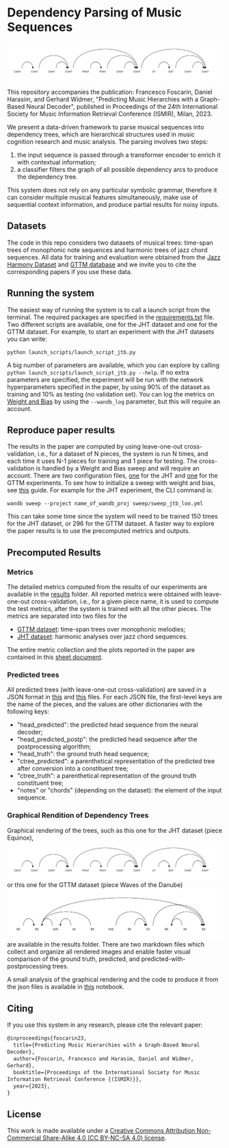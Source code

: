 # Dependency Parsing of Music Sequences

<img src="./results/rendered_JHT/dependency_trees/ground_truth/Equinox.svg"> 

This repository accompanies the publication: Francesco Foscarin, Daniel Harasim, and Gerhard Widmer, 
"Predicting Music Hierarchies with a Graph-Based Neural Decoder", published in Proceedings of the 24th International Society for Music Information Retrieval Conference (ISMIR), Milan, 2023.

We present a data-driven framework to parse musical sequences into dependency trees, which are hierarchical structures used in music cognition research and music analysis. The parsing involves two steps:
1. the input sequence is passed through a transformer encoder to enrich it with contextual information;
2. a classifier filters the graph of all possible dependency arcs to produce the dependency tree.

This system does not rely on any particular symbolic grammar, therefore it can consider multiple musical features simultaneously, make use of sequential context information, and produce partial results for noisy inputs. 

## Datasets
The code in this repo considers two datasets of musical trees: time-span trees of monophonic note sequences and harmonic trees of jazz chord sequences.
All data for training and evaluation were obtained from the [Jazz Harmony Dataset](https://github.com/DCMLab/JazzHarmonyTreebank) and [GTTM database](https://gttm.jp/gttm/database/) and we invite you to cite the corresponding papers if you use these data.

## Running the system
The easiest way of running the system is to call a launch script from the terminal. The required packages are specified in the [requirements.txt](requirements.txt) file. Two different scripts are available, one for the JHT dataset and one for the GTTM dataset. For example, to start an experiment with the JHT datasets you can write:
```
python launch_scripts/launch_script_jtb.py 
```
A big number of parameters are available, which you can explore by calling ```python launch_scripts/launch_script_jtb.py --help```. If no extra parameters are specified, the experiment will be run with the network hyperparameters specified in the paper, by using 90% of the dataset as training and 10% as testing (no validation set).
You can log the metrics on [Weight and Bias](https://wandb.ai/site) by using the ```--wandb_log``` parameter, but this will require an account.

## Reproduce paper results
The results in the paper are computed by using leave-one-out cross-validation, i.e., for a dataset of N pieces, the system is run N times, and each time it uses N-1 pieces for training and 1 piece for testing. The cross-validation is handled by a Weight and Bias sweep and will require an account. There are two configuration files, [one](launch_scripts/sweep_loo_jtb.py) for the JHT and [one](launch_scripts/sweep_train_ts.py) for the GTTM experiments. To see how to initialize a sweep with weight and bias, see [this](https://docs.wandb.ai/guides/sweeps/initialize-sweeps) guide. For example for the JHT experiment, the CLI command is:
```
wandb sweep --project name_of_wandb_proj sweep/sweep_jtb_loo.yml
```
This can take some time since the system will need to be trained 150 times for the JHT dataset, or 296 for the GTTM dataset. A faster way to explore the paper results is to use the precomputed metrics and outputs.

## Precomputed Results
### Metrics
The detailed metrics computed from the results of our experiments are available in the [results](./results) folder. All reported metrics were obtained with leave-one-out cross-validation, i.e., for a given piece name, it is used to compute the test metrics, after the system is trained with all the other pieces. The metrics are separated into two files for the
- [GTTM dataset](./results/GTTM%20result%20table.csv): time-span trees over monophonic melodies;
- [JHT dataset](./results/JHT%20result%20table.csv): harmonic analyses over jazz chord sequences.

The entire metric collection and the plots reported in the paper are contained in this [sheet document](./results/All%20result%20table.xlsx). 

### Predicted trees
All predicted trees (with leave-one-out cross-validation) are saved in a JSON format in [this](results/predicted_JHT.json) and [this](results/predicted_GTTM.json) files.
For each JSON file, the first-level keys are the name of the pieces, and the values are other dictionaries with the following keys:
- "head_predicted": the predicted head sequence from the neural decoder;
- "head_predicted_postp": the predicted head sequence after the postprocessing algorithm;
- "head_truth": the ground truth head sequence;
- "ctree_predicted": a parenthetical representation of the predicted tree after conversion into a constituent tree;
- "ctree_truth": a parenthetical representation of the ground truth constituent tree;
- "notes" or "chords" (depending on the dataset): the element of the input sequence.


### Graphical Rendition of Dependency Trees
Graphical rendering of the trees, such as this one for the JHT dataset (piece Equinox),
<img src="./results/rendered_JHT/dependency_trees/ground_truth/Equinox.svg"> 
or this one for the GTTM dataset (piece Waves of the Danube)
<img src="./results/rendered_GTTM/dependency_trees/predicted_postprocessing/57_Waves of the Danube.txt.svg"> 
are available in the results folder. There are two markdown files which collect and organize all rendered images and enable faster visual comparison of the ground truth, predicted, and predicted-with-postprocessing trees.

A small analysis of the graphical rendering and the code to produce it from the json files is available in [this](data_analysis.ipynb) notebook.

## Citing
If you use this system in any research, please cite the relevant paper:

```
@inproceedings{foscarin23,
  title={Predicting Music Hierarchies with a Graph-Based Neural Decoder},
  author={Foscarin, Francesco and Harasim, Daniel and Widmer, Gerhard},
  booktitle={Proceedings of the International Society for Music Information Retrieval Conference {(ISMIR)}},
  year={2023},
}
```

## License
This work is made available under a [Creative Commons Attribution Non-Commercial Share-Alike 4.0 (CC BY-NC-SA 4.0) license](https://creativecommons.org/licenses/by-nc-sa/4.0/).

